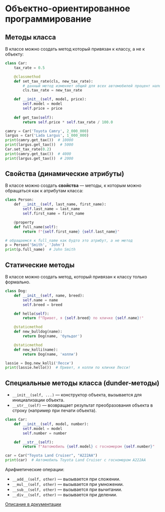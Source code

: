 # Объектно-ориентированное программирование

## Методы класса

В классе можно создать метод который привязан к классу, а не к объекту:

```python
class Car:
    tax_rate = 0.5

    @classmethod
    def set_tax_rate(cls, new_tax_rate):
        # данный метод изменяет общий для всех автомобилей процент налога
        cls.tax_rate = new_tax_rate

    def __init__(self, model, price):
        self.model = model
        self.price = price
    
    def get_tax(self):
        return self.price * self.tax_rate / 100.0

camry = Car('Toyota Camry', 2_000_000)
largus = Car('Lada Largus', 1_000_000)
print(camry.get_tax())  # 10000
print(largus.get_tax())  # 5000
Car.set_tax_rate(0.2)
print(camry.get_tax())  # 4000
print(largus.get_tax())  # 2000
```

## Свойства (динамические атрибуты)

В классе можно создать **свойства** — методы, к которым можно обращаться как к атрибутам класса:

```python
class Person:
    def __init__(self, last_name, first_name):
        self.last_name = last_name
        self.first_name = first_name

    @property
    def full_name(self):
        return f"{self.first_name} {self.last_name}"

# обращаемся к full_name как будто это атрибут, а не метод
p = Person('Smith', 'John')
print(p.full_name)  # John Smith
```

## Статические методы

В классе можно создать метод, который привязан к классу только формально.

```python
class Dog:
    def __init__(self, name, breed):
        self.name = name
        self.breed = breed

    def hello(self):
        return f"Привет, я {self.breed} по кличке {self.name}!"

    @staticmethod
    def new_bulldog(name):
        return Dog(name, 'бульдог')

    @staticmethod
    def new_kolli(name):
        return Dog(name, 'колли')

lassie = Dog.new_kolli('Лесси')
print(lassie.hello())  # Привет, я колли по кличке Лесси!
```

## Специальные методы класса (dunder-методы)

* `__init__(self, ...)` — конструктор объекта, вызывается для инициализации объекта.
* `__str__(self)` — возвращает результат преобразования объекта в строку (например при печати объекта).

```python
class Car:
    def __init__(self, model, number):
        self.model = model
        self.number = number 

    def __str__(self):
        return f"Автомобиль {self.model} с госномером {self.number}"

car = Car("Toyota Land Cruiser", "A222AA")
print(car)  # Автомобиль Toyota Land Cruiser с госномером A222AA
```

Арифметические операции:

* `__add__(self, other)` — вызывается при сложении.
* `__mul__(self, other)` — вызывается при умножении.
* `__sub__(self, other)` — вызывается при вычитании.
* `__div__(self, other)` — вызывается при делении.

[Описание в документации](https://docs.python.org/3/reference/datamodel.html#special-method-names)
